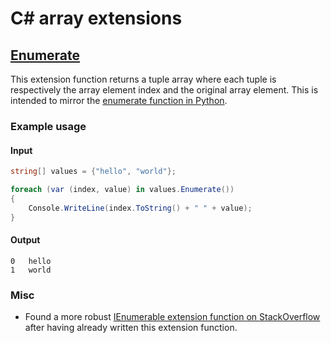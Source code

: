 # C# array extensions

## [Enumerate](Enumerate.cs)

This extension function returns a tuple array where each tuple is respectively the array element index and the original array element. This is intended to mirror the [enumerate function in Python](https://docs.python.org/3/library/functions.html?highlight=enumerate#enumerate).

### Example usage

#### Input

```cs
string[] values = {"hello", "world"};

foreach (var (index, value) in values.Enumerate())
{
    Console.WriteLine(index.ToString() + " " + value);
}
```

#### Output

```
0   hello
1   world
```

### Misc

- Found a more robust [IEnumerable extension function on StackOverflow](https://stackoverflow.com/a/45239105) after having already written this extension function.
